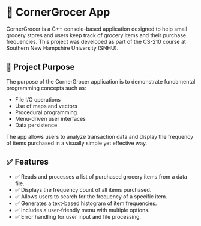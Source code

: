 # 🛒 CornerGrocer App

CornerGrocer is a C++ console-based application designed to help small grocery stores and users keep track of grocery items and their purchase frequencies. This project was developed as part of the CS-210 course at Southern New Hampshire University (SNHU).

## 📌 Project Purpose

The purpose of the CornerGrocer application is to demonstrate fundamental programming concepts such as:
- File I/O operations
- Use of maps and vectors
- Procedural programming
- Menu-driven user interfaces
- Data persistence

The app allows users to analyze transaction data and display the frequency of items purchased in a visually simple yet effective way.

## ✅ Features

- ✅ Reads and processes a list of purchased grocery items from a data file.
- ✅ Displays the frequency count of all items purchased.
- ✅ Allows users to search for the frequency of a specific item.
- ✅ Generates a text-based histogram of item frequencies.
- ✅ Includes a user-friendly menu with multiple options.
- ✅ Error handling for user input and file processing.
